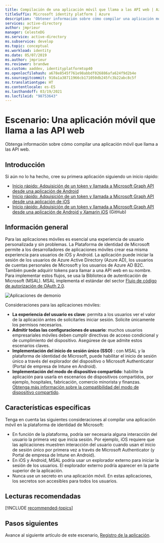 ```yaml
---
title: Compilación de una aplicación móvil que llama a las API web | Azure
titleSuffix: Microsoft identity platform | Azure
description: 'Obtener información sobre cómo compilar una aplicación móvil que llama a las API web: información general'
services: active-directory
author: jmprieur
manager: CelesteDG
ms.service: active-directory
ms.subservice: develop
ms.topic: conceptual
ms.workload: identity
ms.date: 05/07/2019
ms.author: jmprieur
ms.reviewer: brandwe
ms.custom: aaddev, identityplatformtop40
ms.openlocfilehash: a678e8545f761e98abbdf026886afa624f9d2b4e
ms.sourcegitcommit: 910a1a38711966cb171050db245fc3b22abc8c5f
ms.translationtype: HT
ms.contentlocale: es-ES
ms.lasthandoff: 03/19/2021
ms.locfileid: "98753643"
---
```

# <a name="scenario-mobile-application-that-calls-web-apis"></a>Escenario: Una aplicación móvil que llama a las API web

Obtenga información sobre cómo compilar una aplicación móvil que llama a las API web.

## <a name="getting-started"></a>Introducción

Si aún no lo ha hecho, cree su primera aplicación siguiendo un inicio rápido:

- [Inicio rápido: Adquisición de un token y llamada a Microsoft Graph API desde una aplicación de Android](./quickstart-v2-android.md)
- [Inicio rápido: Adquisición de un token y llamada a Microsoft Graph API desde una aplicación de iOS](./quickstart-v2-ios.md)
- [Inicio rápido: Adquisición de un token y llamada a Microsoft Graph API desde una aplicación de Android y Xamarin iOS](https://github.com/Azure-Samples/active-directory-xamarin-native-v2) (GitHub)

## <a name="overview"></a>Información general

Para las aplicaciones móviles es esencial una experiencia de usuario personalizada y sin problemas. La Plataforma de identidad de Microsoft permite a los desarrolladores de aplicaciones móviles crear esa misma experiencia para usuarios de iOS y Android. La aplicación puede iniciar la sesión de los usuarios de Azure Active Directory (Azure AD), los usuarios de cuentas personales de Microsoft y los usuarios de Azure AD B2C. También puede adquirir tokens para llamar a una API web en su nombre. Para implementar estos flujos, se usa la Biblioteca de autenticación de Microsoft (MSAL). MSAL implementa el estándar del sector [Flujo de código de autorización de OAuth 2.0](v2-oauth2-auth-code-flow.md).

![Aplicaciones de demonio](./media/scenarios/mobile-app.svg)

Consideraciones para las aplicaciones móviles:

- **La experiencia del usuario es clave**: permita a los usuarios ver el valor de la aplicación antes de solicitarles iniciar sesión. Solicite únicamente los permisos necesarios.
- **Admitir todas las configuraciones de usuario**: muchos usuarios empresariales móviles deben cumplir directivas de acceso condicional y de cumplimiento del dispositivo. Asegúrese de que admite estos escenarios claves.
- **Implementación del inicio de sesión único (SSO)** : con MSAL y la plataforma de identidad de Microsoft, puede habilitar el inicio de sesión único a través del explorador del dispositivo o Microsoft Authenticator (Portal de empresa de Intune en Android).
- **Implementación del modo de dispositivo compartido**: habilite la aplicación para usarla en escenarios de dispositivos compartidos, por ejemplo, hospitales, fabricación, comercio minorista y finanzas. [Obtenga más información sobre la compatibilidad del modo de dispositivo compartido](msal-shared-devices.md).

## <a name="specifics"></a>Características específicas

Tenga en cuenta las siguientes consideraciones al compilar una aplicación móvil en la plataforma de identidad de Microsoft:

- En función de la plataforma, podría ser necesaria alguna interacción del usuario la primera vez que inicia sesión. Por ejemplo, iOS requiere que las aplicaciones muestren interacción del usuario cuando usan el inicio de sesión único por primera vez a través de Microsoft Authenticator (y Portal de empresa de Intune en Android).
- En iOS y Android, MSAL podría usar un explorador externo para iniciar la sesión de los usuarios. El explorador externo podría aparecer en la parte superior de la aplicación.
- Nunca use un secreto en una aplicación móvil. En estas aplicaciones, los secretos son accesibles para todos los usuarios.

## <a name="recommended-reading"></a>Lecturas recomendadas

[!INCLUDE [recommended-topics](../../../includes/active-directory-develop-scenarios-prerequisites.md)]

## <a name="next-steps"></a>Pasos siguientes

Avance al siguiente artículo de este escenario, [Registro de la aplicación](scenario-mobile-app-registration.md).
